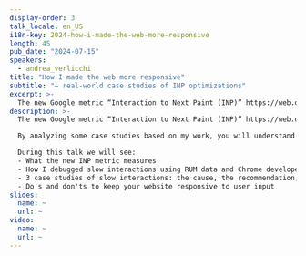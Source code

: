 ```yaml
---
display-order: 3
talk_locale: en_US
i18n-key: 2024-how-i-made-the-web-more-responsive
length: 45
pub_date: "2024-07-15"
speakers:
  - andrea_verlicchi
title: "How I made the web more responsive"
subtitle: "— real-world case studies of INP optimizations"
excerpt: >-
  The new Google metric “Interaction to Next Paint (INP)” https://web.dev/articles/inp, which measures how responsive a site is responsive to user inputs, has become effective as a Core Web Vital in March.
description: >-
  The new Google metric “Interaction to Next Paint (INP)” https://web.dev/articles/inp, which measures how responsive a site is responsive to user inputs, has become effective as a Core Web Vital in March.

  By analyzing some case studies based on my work, you will understand what you should do (or not do) to ensure that your site maintains good responsiveness to user interactions.

  During this talk we will see:
  - What the new INP metric measures
  - How I debugged slow interactions using RUM data and Chrome developer tools
  - 3 case studies of slow interactions: the cause, the recommendation, the action, the solution
  - Do's and don'ts to keep your website responsive to user input
slides:
  name: ~
  url: ~
video:
  name: ~
  url: ~
---
```

